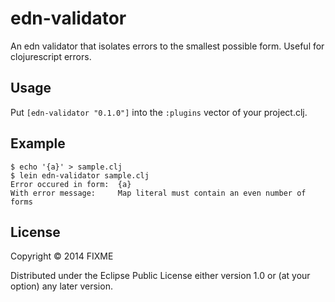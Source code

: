 # edn-validator

An edn validator that isolates errors to the smallest possible form. Useful for clojurescript errors.

## Usage

Put `[edn-validator "0.1.0"]` into the `:plugins` vector of your project.clj.

## Example ##

    $ echo '{a}' > sample.clj
    $ lein edn-validator sample.clj
    Error occured in form:  {a}
    With error message:     Map literal must contain an even number of forms

## License

Copyright © 2014 FIXME

Distributed under the Eclipse Public License either version 1.0 or (at
your option) any later version.
